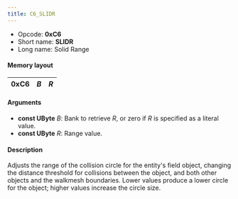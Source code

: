 ```yaml
---
title: C6_SLIDR
---
```


-   Opcode: **0xC6**
-   Short name: **SLIDR**
-   Long name: Solid Range

#### Memory layout

| 0xC6 | *B* | *R* |
|------|-----|-----|

#### Arguments

-   **const UByte** *B*: Bank to retrieve *R*, or zero if *R* is specified as a literal value.
-   **const UByte** *R*: Range value.

#### Description

Adjusts the range of the collision circle for the entity's field object, changing the distance threshold for collisions between the object, and both other objects and the walkmesh boundaries. Lower values produce a lower circle for the object; higher values increase the circle size.

